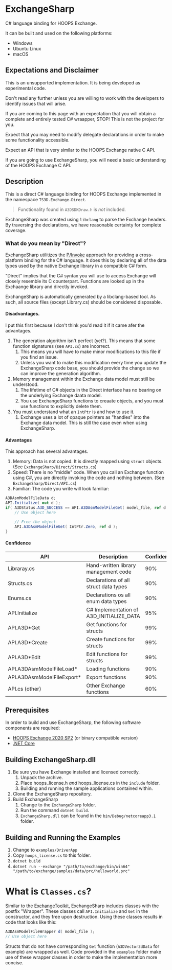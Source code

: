 # ExchangeSharp
C# language binding for HOOPS Exchange. 

It can be built and used on the following platforms:
 - Windows
 - Ubuntu Linux
 - macOS

## Expectations and Disclaimer
This is an unsupported implementation. It is being developed as experimental code. 

Don't read any further unless you are willing to work with the developers to identify issues that will arise.

If you are coming to this page with an expectation that you will obtain a complete and entirely tested C# wraapper, STOP! This is not the project for you.

Expect that you may need to modify delegate declarations in order to make some functionality accessible.

Expect an API that is very similar to the HOOPS Exchange native C API.

If you are going to use ExchangeSharp, you will need a basic understanding of the HOOPS Exchange C API.

## Description
This is a direct C# language binding for HOOPS Exchange implemented in the namespace `TS3D.Exchange.Direct`. 

> Functionality found in `A3DSDKDraw.h` is _not_ included.

ExchangeSharp was created using `libclang` to parse the Exchange headers. By traversing the declarations, we have reasonable certainty for complete coverage.

### What do you mean by "Direct"?
ExchangeSharp utilitizes the [P/Invoke](https://docs.microsoft.com/en-us/dotnet/standard/native-interop/pinvoke) approach for providing a cross-platform binding for the C# language. It does this by declaring all of the data types used by the native Exchange library in a compatible C# form.

"Direct" implies that the C# syntax you will use to access Exchange will closely resemble its C counterpart. Functions are looked up in the Exchaange library and directly invoked.

ExchangeSharp is automatically generated by a libclang-based tool. As such, all source files (except Library.cs) should be considered disposable.

#### Disadvantages. 
I put this first because I don't think you'd read it if it came afer the advantages.

1. The generation algorithm isn't perfect (yet?). This means that some function signatures (see `API.cs`) are incorrect.
	1. This means you will have to make minor modifications to this file if you find an issue.
	1. Unless you want to make this modification every time you update the ExchangeSharp code base, you should provide the change so we can improve the generation algorithm.
1. Memory management within the Exchange data model must still be understood.
	1. The lifetime of C# objects in the Direct interface has no bearing on the underlying Exchange daata model.
	1. You use ExchangeSharp functions to creaate objects, and you must use functions to explicitly delete them.
1. You must understand what an `IntPtr` is and how to use it.
	1. Exchange uses a lot of opaque pointers as "handles" into the Exchange data model. This is still the case even when using ExchangeSharp.

#### Advantages 
This approach has several advantages.

1. Memory: Data is not copied. It is directly mapped using `struct` objects. (See `ExchangeSharp/Direct/Structs.cs`)
1. Speed: There is no "middle" code. When you call an Exchange function using C#, you are directly invoking the code and nothing between. (See `ExchangeSharp/Direct/API.cs`)
1. Familiar: The code you write will look familiar:
```csharp
A3DAsmModelFileData d;
API.Initialize( out d );
if( A3DStatus.A3D_SUCCESS == API.A3DAsmModelFileGet( model_file, ref d ) ) {
    // Use object here

    // Free the object-
    API.A3DAsmModelFileGet( IntPtr.Zero, ref d );
}
```

#### Confidence

| API                        | Description                              | Confidence |
|----------------------------|------------------------------------------|------------|
| Libraray.cs                | Hand-written library management code     |     90%    |
| Structs.cs                 | Declarations of all struct data types    |     90%    |
| Enums.cs                   | Declarations os all enum data types      |     90%    |
| API.Initialize             | C# Implementation of A3D_INITIALIZE_DATA |     95%    |
| API.A3D*Get                | Get functions for structs                |     99%    |
| API.A3D*Create             | Create functions for structs             |     99%    |
| API.A3D*Edit               | Edit functions for structs               |     99%    |
| API.A3DAsmModelFileLoad*   | Loading functions                        |     90%    |
| API.A3DAsmModelFileExport* | Export functions                         |     90%    |
| API.cs (other)             | Other Exchange functions                 |     60%    |



## Prerequisites
In order to build and use ExchangeSharp, the following software components are required:
* [HOOPS Exchange 2020 SP2](https://developer.techsoft3d.com/hoops/exchange/downloads/latest/) (or binary compatible version)
* [.NET Core](https://dotnet.microsoft.com/download/dotnet-core)

## Building ExchangeSharp.dll
1. Be sure you have Exchange installed and licensed correctly. 
 	1. Unpack the archive.
 	1. Place hoops_license.h _and_ hoops_license.cs in the `include` folder.
	1. Building and running the sample applications contained within.
1. Clone the ExchangeSharp repository.
1. Build ExchangeSharp
	1. Change to the `ExchangeSharp` folder.
	1. Run the command `dotnet build`.
	1. `ExchangeSharp.dll` can be found in the `bin/Debug/netcoreapp3.1` folder.

## Building and Running the Examples
1. Change to `examples/DriverApp`
1. Copy `hoops_license.cs` to this folder.
1. `dotnet build`
1. `dotnet run --exchange "/path/to/exchange/bin/win64" "/path/to/exchange/samples/data/prc/helloworld.prc"`

# What is `Classes.cs`?
Similar to the [ExchangeToolkit](https://labs.techsoft3d.com/project/exchange-toolkit/), ExchangeSharp includes classes with the postfix "Wrapper". These classes call `API.Initialize` and `Get` in the constructor, and they free upon destruction. Using these classes results in code that looks like this:

```csharp
A3DAsmModelFileWrapper d( model_file );
// Use object here
```

Structs that do not have corresponding `Get` function (`A3DVector3dData` for example) are wrapped as well. Code provided in the `examples` folder make use of these wrapper classes in order to make the implementation more concise.



